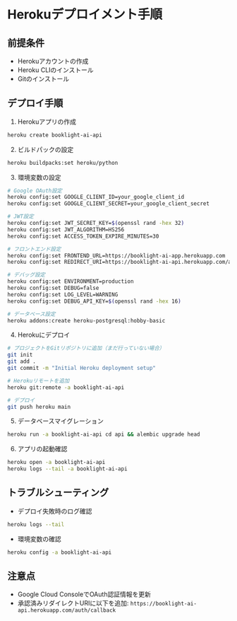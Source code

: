 # Herokuデプロイメント手順

## 前提条件
- Herokuアカウントの作成
- Heroku CLIのインストール
- Gitのインストール

## デプロイ手順

1. Herokuアプリの作成
```bash
heroku create booklight-ai-api
```

2. ビルドパックの設定
```bash
heroku buildpacks:set heroku/python
```

3. 環境変数の設定
```bash
# Google OAuth設定
heroku config:set GOOGLE_CLIENT_ID=your_google_client_id
heroku config:set GOOGLE_CLIENT_SECRET=your_google_client_secret

# JWT設定
heroku config:set JWT_SECRET_KEY=$(openssl rand -hex 32)
heroku config:set JWT_ALGORITHM=HS256
heroku config:set ACCESS_TOKEN_EXPIRE_MINUTES=30

# フロントエンド設定
heroku config:set FRONTEND_URL=https://booklight-ai-app.herokuapp.com
heroku config:set REDIRECT_URI=https://booklight-ai-api.herokuapp.com/auth/callback

# デバッグ設定
heroku config:set ENVIRONMENT=production
heroku config:set DEBUG=false
heroku config:set LOG_LEVEL=WARNING
heroku config:set DEBUG_API_KEY=$(openssl rand -hex 16)

# データベース設定
heroku addons:create heroku-postgresql:hobby-basic
```

4. Herokuにデプロイ
```bash
# プロジェクトをGitリポジトリに追加（まだ行っていない場合）
git init
git add .
git commit -m "Initial Heroku deployment setup"

# Herokuリモートを追加
heroku git:remote -a booklight-ai-api

# デプロイ
git push heroku main
```

5. データベースマイグレーション
```bash
heroku run -a booklight-ai-api cd api && alembic upgrade head
```

6. アプリの起動確認
```bash
heroku open -a booklight-ai-api
heroku logs --tail -a booklight-ai-api
```

## トラブルシューティング

- デプロイ失敗時のログ確認
```bash
heroku logs --tail
```

- 環境変数の確認
```bash
heroku config -a booklight-ai-api
```

## 注意点
- Google Cloud ConsoleでOAuth認証情報を更新
- 承認済みリダイレクトURIに以下を追加:
  `https://booklight-ai-api.herokuapp.com/auth/callback`
